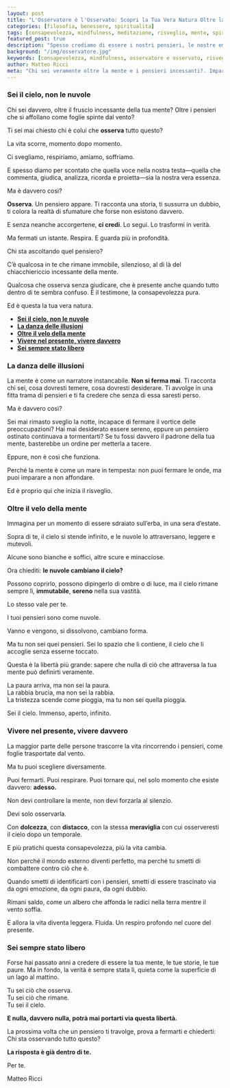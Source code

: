 ```yaml
---
layout: post
title: "L'Osservatore è l'Osservato: Scopri la Tua Vera Natura Oltre la Mente"
categories: [filosofia, benessere, spiritualita]
tags: [consapevolezza, mindfulness, meditazione, risveglio, mente, spiritualità,osservatore, vita, benessere]
featured_post: true
description: "Spesso crediamo di essere i nostri pensieri, le nostre emozioni, le nostre storie interiori. Ma cosa accadrebbe se ci fermassimo un attimo a osservare? Questo articolo esplora il concetto di consapevolezza, mostrando come distaccarsi dal flusso incessante della mente e riscoprire la nostra vera natura. Sei il cielo, non le nuvole che lo attraversano. Scopri il potere dell’osservazione e libera te stesso dalle illusioni della mente."
background: "/img/osservatore.jpg"
keywords: [consapevolezza, mindfulness, osservatore e osservato, risveglio interiore, mente e coscienza, meditazione, crescita spirituale, distacco dai pensieri]
author: Matteo Ricci
meta: "Chi sei veramente oltre la mente e i pensieri incessanti?. Impara a osservare senza giudicare, a vivere il momento presente e a ritrovare la tua vera essenza interiore."
---
```



### **Sei il cielo, non le nuvole**  

Chi sei davvero, oltre il fruscio incessante della tua mente? Oltre i pensieri che si affollano come foglie spinte dal vento? 

Ti sei mai chiesto chi è colui che **osserva** tutto questo?  

La vita scorre, momento dopo momento. 

Ci svegliamo, respiriamo, amiamo, soffriamo. 

E spesso diamo per scontato che quella voce nella nostra testa—quella che commenta, giudica, analizza, ricorda e proietta—sia la nostra vera essenza. 

Ma è davvero così?  

**Osserva**. Un pensiero appare. Ti racconta una storia, ti sussurra un dubbio, ti colora la realtà di sfumature che forse non esistono davvero. 

E senza neanche accorgertene, **ci credi**. Lo segui. Lo trasformi in verità.  

Ma fermati un istante. Respira. E guarda più in profondità.  

Chi sta ascoltando quel pensiero?  

C’è qualcosa in te che rimane immobile, silenzioso, al di là del chiacchiericcio incessante della mente. 

Qualcosa che osserva senza giudicare, che è presente anche quando tutto dentro di te sembra confuso. È il testimone, la consapevolezza pura.  

Ed è questa la tua vera natura.

- [**Sei il cielo, non le nuvole**](#sei-il-cielo-non-le-nuvole)
- [**La danza delle illusioni**](#la-danza-delle-illusioni)
- [**Oltre il velo della mente**](#oltre-il-velo-della-mente)
- [**Vivere nel presente, vivere davvero**](#vivere-nel-presente-vivere-davvero)
- [**Sei sempre stato libero**](#sei-sempre-stato-libero)

### **La danza delle illusioni**  

La mente è come un narratore instancabile. **Non si ferma mai**. Ti racconta chi sei, cosa dovresti temere, cosa dovresti desiderare. Ti avvolge in una fitta trama di pensieri e ti fa credere che senza di essa saresti perso.  

Ma è davvero così?  

Sei mai rimasto sveglio la notte, incapace di fermare il vortice delle preoccupazioni? Hai mai desiderato essere sereno, eppure un pensiero ostinato continuava a tormentarti? Se tu fossi davvero il padrone della tua mente, basterebbe un ordine per metterla a tacere. 

Eppure, non è così che funziona.  

Perché la mente è come un mare in tempesta: non puoi fermare le onde, ma puoi imparare a non affondare.  

Ed è proprio qui che inizia il risveglio.  

### **Oltre il velo della mente**  

Immagina per un momento di essere sdraiato sull’erba, in una sera d’estate. 

Sopra di te, il cielo si stende infinito, e le nuvole lo attraversano, leggere e mutevoli. 

Alcune sono bianche e soffici, altre scure e minacciose.  

Ora chiediti: **le nuvole cambiano il cielo?**  

Possono coprirlo, possono dipingerlo di ombre o di luce, ma il cielo rimane sempre lì, **immutabile**, **sereno** nella sua vastità.  

Lo stesso vale per te.  

I tuoi pensieri sono come nuvole. 

Vanno e vengono, si dissolvono, cambiano forma. 

Ma tu non sei quei pensieri. Sei lo spazio che li contiene, il cielo che li accoglie senza esserne toccato.  

Questa è la libertà più grande: sapere che nulla di ciò che attraversa la tua mente può definirti veramente.  

La paura arriva, ma non sei la paura.  
La rabbia brucia, ma non sei la rabbia.  
La tristezza scende come pioggia, ma tu non sei quella pioggia.  

Sei il cielo. Immenso, aperto, infinito.  

### **Vivere nel presente, vivere davvero**  

La maggior parte delle persone trascorre la vita rincorrendo i pensieri, come foglie trasportate dal vento. 

Ma tu puoi scegliere diversamente. 

Puoi fermarti. Puoi respirare. Puoi tornare qui, nel solo momento che esiste davvero: **adesso.**  

Non devi controllare la mente, non devi forzarla al silenzio. 

Devi solo osservarla. 

Con **dolcezza**, con **distacco**, con la stessa **meraviglia** con cui osserveresti il cielo dopo un temporale.  

E più pratichi questa consapevolezza, più la vita cambia. 

Non perché il mondo esterno diventi perfetto, ma perché tu smetti di combattere contro ciò che è.  

Quando smetti di identificarti con i pensieri, smetti di essere trascinato via da ogni emozione, da ogni paura, da ogni dubbio. 

Rimani saldo, come un albero che affonda le radici nella terra mentre il vento soffia.  

E allora la vita diventa leggera. Fluida. Un respiro profondo nel cuore del presente.  

### **Sei sempre stato libero**  

Forse hai passato anni a credere di essere la tua mente, le tue storie, le tue paure. Ma in fondo, la verità è sempre stata lì, quieta come la superficie di un lago al mattino.  

Tu sei ciò che osserva.  
Tu sei ciò che rimane.  
Tu sei il cielo.  

**E nulla, davvero nulla, potrà mai portarti via questa libertà.**  

La prossima volta che un pensiero ti travolge, prova a fermarti e chiederti: Chi sta osservando tutto questo?

**La risposta è già dentro di te.**

Per te.

Matteo Ricci

